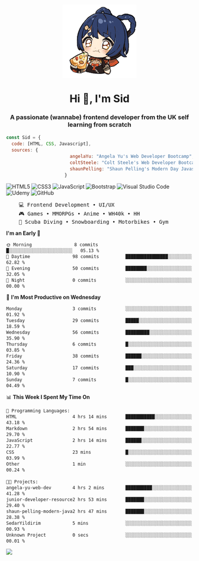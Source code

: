 <p align="center">
<img align="center" src="imgs/HuTaoPizza.gif" alt="Logo">
</p>
<h1 align="center">Hi 👋, I'm Sid</h1>
<h3 align="center">A passionate (wannabe) frontend developer from the UK self learning from scratch</h3>


```javascript
const Sid = {
  code: [HTML, CSS, Javascript],
  sources: {
                        angelaYu: "Angela Yu's Web Developer Bootcamp",
                        coltSteele: "Colt Steele's Web Developer Bootcamp",
                        shaunPelling: "Shaun Pelling's Modern Day Javascript"
                      }
```

![HTML5](https://img.shields.io/badge/html5-%23E34F26.svg?style=for-the-badge&logo=html5&logoColor=white)
![CSS3](https://img.shields.io/badge/css3-%231572B6.svg?style=for-the-badge&logo=css3&logoColor=white)
![JavaScript](https://img.shields.io/badge/javascript-%23323330.svg?style=for-the-badge&logo=javascript&logoColor=%23F7DF1E)
![Bootstrap](https://img.shields.io/badge/bootstrap-%238511FA.svg?style=for-the-badge&logo=bootstrap&logoColor=white)
![Visual Studio Code](https://img.shields.io/badge/Visual%20Studio%20Code-0078d7.svg?style=for-the-badge&logo=visual-studio-code&logoColor=white)
![Udemy](https://img.shields.io/badge/Udemy-A435F0?style=for-the-badge&logo=Udemy&logoColor=white)
![GitHub](https://img.shields.io/badge/github-%23121011.svg?style=for-the-badge&logo=github&logoColor=white)

<pre>
    💻 Frontend Development • UI/UX 
    🎮 Games • MMORPGs • Anime • WH40k • HH 
    💪 Scuba Diving • Snowboarding • Motorbikes • Gym
</pre>

<!--START_SECTION:waka-->
**I'm an Early 🐤** 

```text
🌞 Morning                8 commits           █░░░░░░░░░░░░░░░░░░░░░░░░   05.13 % 
🌆 Daytime                98 commits          ████████████████░░░░░░░░░   62.82 % 
🌃 Evening                50 commits          ████████░░░░░░░░░░░░░░░░░   32.05 % 
🌙 Night                  0 commits           ░░░░░░░░░░░░░░░░░░░░░░░░░   00.00 % 
```
📅 **I'm Most Productive on Wednesday** 

```text
Monday                   3 commits           ░░░░░░░░░░░░░░░░░░░░░░░░░   01.92 % 
Tuesday                  29 commits          █████░░░░░░░░░░░░░░░░░░░░   18.59 % 
Wednesday                56 commits          █████████░░░░░░░░░░░░░░░░   35.90 % 
Thursday                 6 commits           █░░░░░░░░░░░░░░░░░░░░░░░░   03.85 % 
Friday                   38 commits          ██████░░░░░░░░░░░░░░░░░░░   24.36 % 
Saturday                 17 commits          ███░░░░░░░░░░░░░░░░░░░░░░   10.90 % 
Sunday                   7 commits           █░░░░░░░░░░░░░░░░░░░░░░░░   04.49 % 
```


📊 **This Week I Spent My Time On** 

```text
💬 Programming Languages: 
HTML                     4 hrs 14 mins       ███████████░░░░░░░░░░░░░░   43.18 % 
Markdown                 2 hrs 54 mins       ███████░░░░░░░░░░░░░░░░░░   29.70 % 
JavaScript               2 hrs 14 mins       ██████░░░░░░░░░░░░░░░░░░░   22.77 % 
CSS                      23 mins             █░░░░░░░░░░░░░░░░░░░░░░░░   03.99 % 
Other                    1 min               ░░░░░░░░░░░░░░░░░░░░░░░░░   00.24 % 

🐱‍💻 Projects: 
angela-yu-web-dev        4 hrs 2 mins        ██████████░░░░░░░░░░░░░░░   41.28 % 
junior-developer-resource2 hrs 53 mins       ███████░░░░░░░░░░░░░░░░░░   29.40 % 
shaun-pelling-modern-java2 hrs 47 mins       ███████░░░░░░░░░░░░░░░░░░   28.38 % 
SedarYildirim            5 mins              ░░░░░░░░░░░░░░░░░░░░░░░░░   00.93 % 
Unknown Project          0 secs              ░░░░░░░░░░░░░░░░░░░░░░░░░   00.01 % 
```


<!--END_SECTION:waka-->

<a href="">![](https://komarev.com/ghpvc/?username=sedaryildirim&style=for-the-badge)</a>
